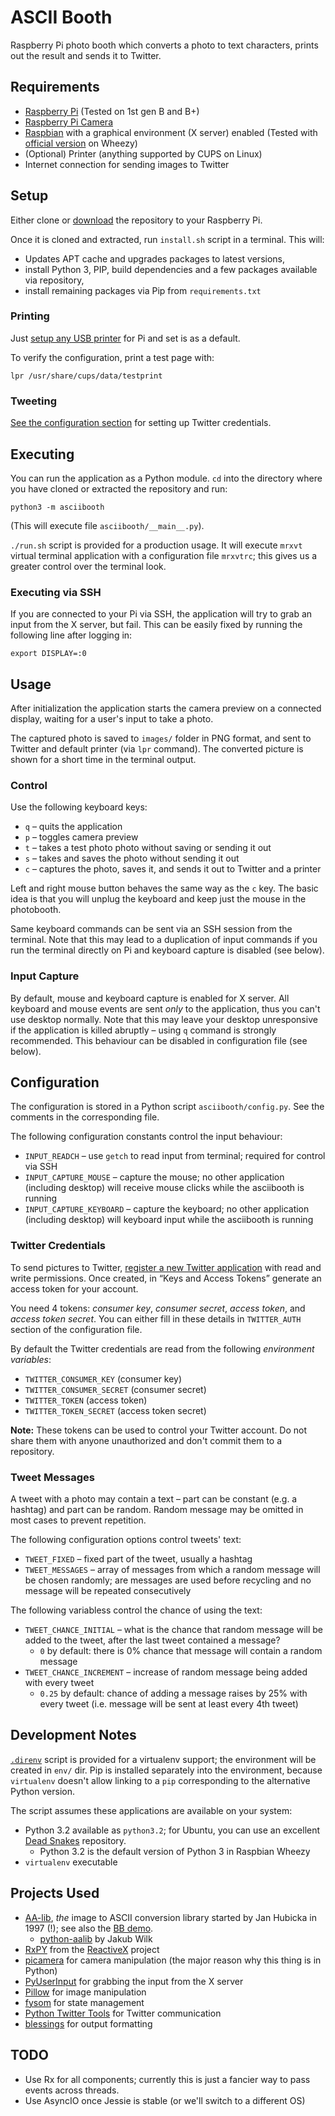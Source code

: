 # ASCII Booth

Raspberry Pi photo booth which converts a photo to text characters, prints out the result and sends it to Twitter.

## Requirements

* [Raspberry Pi](http://www.raspberrypi.org/) (Tested on 1st gen B and B+)
* [Raspberry Pi Camera](http://www.raspberrypi.org/products/camera-module/)
* [Raspbian](http://www.raspbian.org/) with a graphical environment (X server) enabled (Tested with [official version](http://www.raspberrypi.org/downloads/) on Wheezy)
* (Optional) Printer (anything supported by CUPS on Linux)
* Internet connection for sending images to Twitter

## Setup

Either clone or [download](https://github.com/jnv/asciibooth/archive/master.zip) the repository to your Raspberry Pi.

Once it is cloned and extracted, run `install.sh` script in a terminal. This will:

* Updates APT cache and upgrades packages to latest versions,
* install Python 3, PIP, build dependencies and a few packages available via repository,
* install remaining packages via Pip from `requirements.txt`

### Printing

Just [setup any USB printer](http://www.howtogeek.com/169679/how-to-add-a-printer-to-your-raspberry-pi-or-other-linux-computer/) for Pi and set is as a default.

To verify the configuration, print a test page with:

```
lpr /usr/share/cups/data/testprint
```

### Tweeting

[See the configuration section](#twitter-credentials) for setting up Twitter credentials.

## Executing

You can run the application as a Python module. `cd` into the directory where you have cloned or extracted the repository and run:

```
python3 -m asciibooth
```

(This will execute file `asciibooth/__main__.py`).

`./run.sh` script is provided for a production usage. It will execute `mrxvt` virtual terminal application with a configuration file `mrxvtrc`; this gives us a greater control over the terminal look.

### Executing via SSH

If you are connected to your Pi via SSH, the application will try to grab an input from the X server, but fail. This can be easily fixed by running the following line after logging in:

```
export DISPLAY=:0
```

## Usage

After initialization the application starts the camera preview on a connected display, waiting for a user's input to take a photo.

The captured photo is saved to `images/` folder in PNG format, and sent to Twitter and default printer (via `lpr` command). The converted picture is shown for a short time in the terminal output.

### Control

Use the following keyboard keys:

* `q` – quits the application
* `p` – toggles camera preview
* `t` – takes a test photo photo without saving or sending it out
* `s` – takes and saves the photo without sending it out
* `c` – captures the photo, saves it, and sends it out to Twitter and a printer

Left and right mouse button behaves the same way as the `c` key. The basic idea is that you will unplug the keyboard and keep just the mouse in the photobooth.

Same keyboard commands can be sent via an SSH session from the terminal. Note that this may lead to a duplication of input commands if you run the terminal directly on Pi and keyboard capture is disabled (see below).

### Input Capture

By default, mouse and keyboard capture is enabled for X server. All keyboard and mouse events are sent _only_ to the application, thus you can't use desktop normally. Note that this may leave your desktop unresponsive if the application is killed abruptly – using `q` command is strongly recommended. This behaviour can be disabled in configuration file (see below).

## Configuration

The configuration is stored in a Python script `asciibooth/config.py`. See the comments in the corresponding file.

The following configuration constants control the input behaviour:

* `INPUT_READCH` – use `getch` to read input from terminal; required for control via SSH
* `INPUT_CAPTURE_MOUSE` – capture the mouse; no other application (including desktop) will receive mouse clicks while the asciibooth is running
* `INPUT_CAPTURE_KEYBOARD` – capture the keyboard; no other application (including desktop) will keyboard input while the asciibooth is running

### Twitter Credentials

To send pictures to Twitter, [register a new Twitter application](https://apps.twitter.com/) with read and write permissions. Once created, in “Keys and Access Tokens” generate an access token for your account.

You need 4 tokens: _consumer key_, _consumer secret_, _access token_, and _access token secret_. You can either fill in these details in `TWITTER_AUTH` section of the configuration file.

By default the Twitter credentials are read from the following _environment variables_:

* `TWITTER_CONSUMER_KEY` (consumer key)
* `TWITTER_CONSUMER_SECRET` (consumer secret)
* `TWITTER_TOKEN` (access token)
* `TWITTER_TOKEN_SECRET` (access token secret)

**Note:** These tokens can be used to control your Twitter account. Do not share them with anyone unauthorized and don't commit them to a repository.

### Tweet Messages

A tweet with a photo may contain a text – part can be constant (e.g. a hashtag) and part can be random. Random message may be omitted in most cases to prevent repetition.

The following configuration options control tweets' text:

* `TWEET_FIXED` – fixed part of the tweet, usually a hashtag
* `TWEET_MESSAGES` – array of messages from which a random message will be chosen randomly; are messages are used before recycling and no message will be repeated consecutively

The following variabless control the chance of using the text:

* `TWEET_CHANCE_INITIAL` – what is the chance that random message will be added to the tweet, after the last tweet contained a message?
  * `0` by default: there is 0% chance that message will contain a random message
* `TWEET_CHANCE_INCREMENT` – increase of random message being added with every tweet
  * `0.25` by default: chance of adding a message raises by 25% with every tweet (i.e. message will be sent at least every 4th tweet)

## Development Notes

[`.direnv`](http://direnv.net/) script is provided for a virtualenv support; the environment will be created in `env/` dir. Pip is installed separately into the environment, because `virtualenv` doesn't allow linking to a `pip` corresponding to the alternative Python version.

The script assumes these applications are available on your system:

* Python 3.2 available as `python3.2`; for Ubuntu, you can use an excellent [Dead Snakes](https://launchpad.net/~fkrull/+archive/ubuntu/deadsnakes) repository.
  * Python 3.2 is the default version of Python 3 in Raspbian Wheezy
* `virtualenv` executable 

## Projects Used

* [AA-lib](http://aa-project.sourceforge.net/), _the_ image to ASCII conversion library started by Jan Hubicka in 1997 (!); see also the [BB demo](https://www.youtube.com/watch?v=FLlDt_4EGX4).
  * [python-aalib](http://jwilk.net/software/python-aalib) by Jakub Wilk
* [RxPY](https://github.com/ReactiveX/RxPY) from the [ReactiveX](http://reactivex.io/) project
* [picamera](https://picamera.readthedocs.org/) for camera manipulation (the major reason why this thing is in Python)
* [PyUserInput](https://github.com/SavinaRoja/PyUserInput) for grabbing the input from the X server
* [Pillow](https://pillow.readthedocs.org/) for image manipulation
* [fysom](https://github.com/mriehl/fysom) for state management
* [Python Twitter Tools](http://mike.verdone.ca/twitter/) for Twitter communication
* [blessings](https://github.com/erikrose/blessings) for output formatting

## TODO

* Use Rx for all components; currently this is just a fancier way to pass events across threads.
* Use AsyncIO once Jessie is stable (or we'll switch to a different OS)
